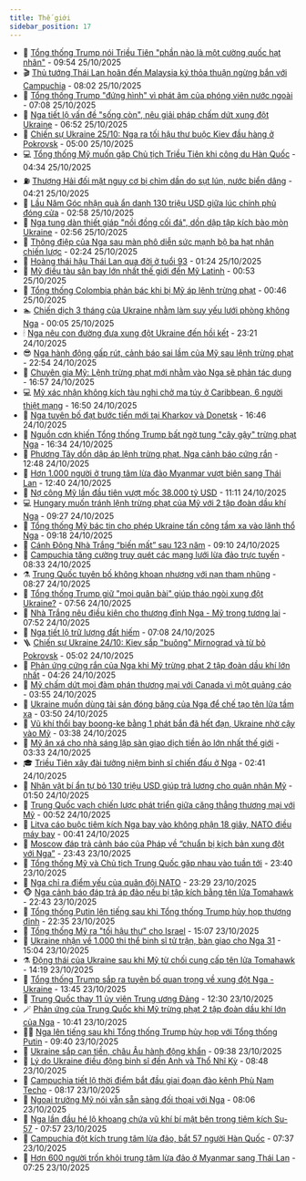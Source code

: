 ```yaml
---
title: Thế giới
sidebar_position: 17
---
```


<!-- dantri-the-gioi:START -->
- 🌋 [Tổng thống Trump nói Triều Tiên &quot;phần nào là một cường quốc hạt nhân&quot;](https://dantri.com.vn/the-gioi/tong-thong-trump-noi-trieu-tien-phan-nao-la-mot-cuong-quoc-hat-nhan-20251025164727762.htm) - 09:54 25/10/2025
- 🎬 [Thủ tướng Thái Lan hoãn đến Malaysia ký thỏa thuận ngừng bắn với Campuchia](https://dantri.com.vn/the-gioi/thu-tuong-thai-lan-hoan-den-malaysia-ky-thoa-thuan-ngung-ban-voi-campuchia-20251025145311361.htm) - 08:02 25/10/2025
- 🧰 [Tổng thống Trump &quot;đứng hình&quot; vì phát âm của phóng viên nước ngoài](https://dantri.com.vn/the-gioi/tong-thong-trump-dung-hinh-vi-phat-am-cua-phong-vien-nuoc-ngoai-20251025140419312.htm) - 07:08 25/10/2025
- 🌋 [Nga tiết lộ vấn đề &quot;sống còn&quot;, nêu giải pháp chấm dứt xung đột Ukraine](https://dantri.com.vn/the-gioi/nga-tiet-lo-van-de-song-con-neu-giai-phap-cham-dut-xung-dot-ukraine-20251025134210298.htm) - 06:52 25/10/2025
- 🗽 [Chiến sự Ukraine 25/10: Nga ra tối hậu thư buộc Kiev đầu hàng ở Pokrovsk](https://dantri.com.vn/the-gioi/chien-su-ukraine-2510-nga-ra-toi-hau-thu-buoc-kiev-dau-hang-o-pokrovsk-20251025115057785.htm) - 05:00 25/10/2025
- 💻 [Tổng thống Mỹ muốn gặp Chủ tịch Triều Tiên khi công du Hàn Quốc](https://dantri.com.vn/the-gioi/tong-thong-my-muon-gap-chu-tich-trieu-tien-khi-cong-du-han-quoc-20251025113126978.htm) - 04:34 25/10/2025
- ⛽️ [Thượng Hải đối mặt nguy cơ bị chìm dần do sụt lún, nước biển dâng](https://dantri.com.vn/the-gioi/thuong-hai-doi-mat-nguy-co-bi-chim-dan-do-sut-lun-nuoc-bien-dang-20251025111645424.htm) - 04:21 25/10/2025
- 🤩 [Lầu Năm Góc nhận quà ẩn danh 130 triệu USD giữa lúc chính phủ đóng cửa](https://dantri.com.vn/the-gioi/lau-nam-goc-nhan-qua-an-danh-130-trieu-usd-giua-luc-chinh-phu-dong-cua-20251025094905848.htm) - 02:58 25/10/2025
- 🧐 [Nga tung dàn thiết giáp &quot;nồi đồng cối đá&quot;, dồn dập tập kích bào mòn Ukraine](https://dantri.com.vn/the-gioi/nga-tung-dan-thiet-giap-noi-dong-coi-da-don-dap-tap-kich-bao-mon-ukraine-20251025093445483.htm) - 02:56 25/10/2025
- 🎊 [Thông điệp của Nga sau màn phô diễn sức mạnh bộ ba hạt nhân chiến lược](https://dantri.com.vn/the-gioi/thong-diep-cua-nga-sau-man-pho-dien-suc-manh-bo-ba-hat-nhan-chien-luoc-20251025083623611.htm) - 02:24 25/10/2025
- 📝 [Hoàng thái hậu Thái Lan qua đời ở tuổi 93](https://dantri.com.vn/the-gioi/hoang-thai-hau-thai-lan-qua-doi-o-tuoi-93-20251025075158722.htm) - 01:24 25/10/2025
- 🤡 [Mỹ điều tàu sân bay lớn nhất thế giới đến Mỹ Latinh](https://dantri.com.vn/the-gioi/my-dieu-tau-san-bay-lon-nhat-the-gioi-den-my-latinh-20251025073131553.htm) - 00:53 25/10/2025
- 🥷 [Tổng thống Colombia phản bác khi bị Mỹ áp lệnh trừng phạt](https://dantri.com.vn/the-gioi/tong-thong-colombia-phan-bac-khi-bi-my-ap-lenh-trung-phat-20251025073452030.htm) - 00:46 25/10/2025
- 🏊 [Chiến dịch 3 tháng của Ukraine nhằm làm suy yếu lưới phòng không Nga](https://dantri.com.vn/the-gioi/chien-dich-3-thang-cua-ukraine-nham-lam-suy-yeu-luoi-phong-khong-nga-20251025065112161.htm) - 00:05 25/10/2025
- 🕯 [Nga nêu con đường đưa xung đột Ukraine đến hồi kết](https://dantri.com.vn/the-gioi/nga-neu-con-duong-dua-xung-dot-ukraine-den-hoi-ket-20251025061348324.htm) - 23:21 24/10/2025
- 😎 [Nga hành động gấp rút, cảnh báo sai lầm của Mỹ sau lệnh trừng phạt](https://dantri.com.vn/the-gioi/nga-hanh-dong-gap-rut-canh-bao-sai-lam-cua-my-sau-lenh-trung-phat-20251025053803566.htm) - 22:54 24/10/2025
- 🌈 [Chuyên gia Mỹ: Lệnh trừng phạt mới nhằm vào Nga sẽ phản tác dụng](https://dantri.com.vn/the-gioi/chuyen-gia-my-lenh-trung-phat-moi-nham-vao-nga-se-phan-tac-dung-20251024221256248.htm) - 16:57 24/10/2025
- 💻 [Mỹ xác nhận không kích tàu nghi chở ma túy ở Caribbean, 6 người thiệt mạng](https://dantri.com.vn/the-gioi/my-xac-nhan-khong-kich-tau-nghi-cho-ma-tuy-o-caribbean-6-nguoi-thiet-mang-20251024223850459.htm) - 16:50 24/10/2025
- 🤖 [Nga tuyên bố đạt bước tiến mới tại Kharkov và Donetsk](https://dantri.com.vn/the-gioi/nga-tuyen-bo-dat-buoc-tien-moi-tai-kharkov-va-donetsk-20251024220926341.htm) - 16:46 24/10/2025
- 🦏 [Nguồn cơn khiến Tổng thống Trump bất ngờ tung &quot;cây gậy&quot; trừng phạt Nga](https://dantri.com.vn/the-gioi/nguon-con-khien-tong-thong-trump-bat-ngo-tung-cay-gay-trung-phat-nga-20251024213713529.htm) - 16:34 24/10/2025
- 🌁 [Phương Tây dồn dập áp lệnh trừng phạt, Nga cảnh báo cứng rắn](https://dantri.com.vn/the-gioi/phuong-tay-don-dap-ap-lenh-trung-phat-nga-canh-bao-cung-ran-20251024190544593.htm) - 12:48 24/10/2025
- 🐘 [Hơn 1.000 người ở trung tâm lừa đảo Myanmar vượt biên sang Thái Lan](https://dantri.com.vn/the-gioi/hon-1000-nguoi-o-trung-tam-lua-dao-myanmar-vuot-bien-sang-thai-lan-20251024182348704.htm) - 12:40 24/10/2025
- 🥷 [Nợ công Mỹ lần đầu tiên vượt mốc 38.000 tỷ USD](https://dantri.com.vn/the-gioi/no-cong-my-lan-dau-tien-vuot-moc-38000-ty-usd-20251024170850155.htm) - 11:11 24/10/2025
- 💻 [Hungary muốn tránh lệnh trừng phạt của Mỹ với 2 tập đoàn dầu khí Nga](https://dantri.com.vn/the-gioi/hungary-muon-tranh-lenh-trung-phat-cua-my-voi-2-tap-doan-dau-khi-nga-20251024154814168.htm) - 09:27 24/10/2025
- 🎡 [Tổng thống Mỹ bác tin cho phép Ukraine tấn công tầm xa vào lãnh thổ Nga](https://dantri.com.vn/the-gioi/tong-thong-my-bac-tin-cho-phep-ukraine-tan-cong-tam-xa-vao-lanh-tho-nga-20251024155817161.htm) - 09:18 24/10/2025
- 🧰 [Cánh Đông Nhà Trắng “biến mất” sau 123 năm](https://dantri.com.vn/the-gioi/canh-dong-nha-trang-bien-mat-sau-123-nam-20251024155146490.htm) - 09:10 24/10/2025
- 🥸 [Campuchia tăng cường truy quét các mạng lưới lừa đảo trực tuyến](https://dantri.com.vn/the-gioi/campuchia-tang-cuong-truy-quet-cac-mang-luoi-lua-dao-truc-tuyen-20251024145228715.htm) - 08:33 24/10/2025
- ⚗️ [Trung Quốc tuyên bố không khoan nhượng với nạn tham nhũng](https://dantri.com.vn/the-gioi/trung-quoc-tuyen-bo-khong-khoan-nhuong-voi-nan-tham-nhung-20251024141850887.htm) - 08:27 24/10/2025
- 🌮 [Tổng thống Trump giữ &quot;mọi quân bài&quot; giúp tháo ngòi xung đột Ukraine?](https://dantri.com.vn/the-gioi/tong-thong-trump-giu-moi-quan-bai-giup-thao-ngoi-xung-dot-ukraine-20251024142024998.htm) - 07:56 24/10/2025
- 🎃 [Nhà Trắng nêu điều kiện cho thượng đỉnh Nga - Mỹ trong tương lai](https://dantri.com.vn/the-gioi/nha-trang-neu-dieu-kien-cho-thuong-dinh-nga-my-trong-tuong-lai-20251024144405013.htm) - 07:52 24/10/2025
- 💫 [Nga tiết lộ trữ lượng đất hiếm](https://dantri.com.vn/the-gioi/nga-tiet-lo-tru-luong-dat-hiem-20251024135447122.htm) - 07:08 24/10/2025
- 🪜 [Chiến sự Ukraine 24/10: Kiev sắp &quot;buông&quot; Mirnograd và từ bỏ Pokrovsk](https://dantri.com.vn/the-gioi/chien-su-ukraine-2410-kiev-sap-buong-mirnograd-va-tu-bo-pokrovsk-20251024114047045.htm) - 05:02 24/10/2025
- 🌋 [Phản ứng cứng rắn của Nga khi Mỹ trừng phạt 2 tập đoàn dầu khí lớn nhất](https://dantri.com.vn/the-gioi/phan-ung-cung-ran-cua-nga-khi-my-trung-phat-2-tap-doan-dau-khi-lon-nhat-20251024110301244.htm) - 04:26 24/10/2025
- 🦏 [Mỹ chấm dứt mọi đàm phán thương mại với Canada vì một quảng cáo](https://dantri.com.vn/the-gioi/my-cham-dut-moi-dam-phan-thuong-mai-voi-canada-vi-mot-quang-cao-20251024104903948.htm) - 03:55 24/10/2025
- 👀 [Ukraine muốn dùng tài sản đóng băng của Nga để chế tạo tên lửa tầm xa](https://dantri.com.vn/the-gioi/ukraine-muon-dung-tai-san-dong-bang-cua-nga-de-che-tao-ten-lua-tam-xa-20251024101133207.htm) - 03:50 24/10/2025
- 🧰 [Vũ khí thổi bay boong-ke bằng 1 phát bắn đã hết đạn, Ukraine nhờ cậy vào Mỹ](https://dantri.com.vn/the-gioi/vu-khi-thoi-bay-boong-ke-bang-1-phat-ban-da-het-dan-ukraine-nho-cay-vao-my-20251022090400451.htm) - 03:38 24/10/2025
- 🚀 [Mỹ ân xá cho nhà sáng lập sàn giao dịch tiền ảo lớn nhất thế giới](https://dantri.com.vn/the-gioi/my-an-xa-cho-nha-sang-lap-san-giao-dich-tien-ao-lon-nhat-the-gioi-20251024102234355.htm) - 03:33 24/10/2025
- 🎓 [Triều Tiên xây đài tưởng niệm binh sĩ chiến đấu ở Nga](https://dantri.com.vn/the-gioi/trieu-tien-xay-dai-tuong-niem-binh-si-chien-dau-o-nga-20251024081429796.htm) - 02:41 24/10/2025
- 🥸 [Nhân vật bí ẩn tự bỏ 130 triệu USD giúp trả lương cho quân nhân Mỹ](https://dantri.com.vn/the-gioi/nhan-vat-bi-an-tu-bo-130-trieu-usd-giup-tra-luong-cho-quan-nhan-my-20251024083915379.htm) - 01:50 24/10/2025
- 🦅 [Trung Quốc vạch chiến lược phát triển giữa căng thẳng thương mại với Mỹ](https://dantri.com.vn/the-gioi/trung-quoc-vach-chien-luoc-phat-trien-giua-cang-thang-thuong-mai-voi-my-20251024070605829.htm) - 00:52 24/10/2025
- 🤭 [Litva cáo buộc tiêm kích Nga bay vào không phận 18 giây, NATO điều máy bay](https://dantri.com.vn/the-gioi/litva-cao-buoc-tiem-kich-nga-bay-vao-khong-phan-18-giay-nato-dieu-may-bay-20251024072909222.htm) - 00:41 24/10/2025
- 🤖 [Moscow đáp trả cảnh báo của Pháp về “chuẩn bị kịch bản xung đột với Nga”](https://dantri.com.vn/the-gioi/moscow-dap-tra-canh-bao-cua-phap-ve-chuan-bi-kich-ban-xung-dot-voi-nga-20251024055222245.htm) - 23:43 23/10/2025
- 🐲 [Tổng thống Mỹ và Chủ tịch Trung Quốc gặp nhau vào tuần tới](https://dantri.com.vn/the-gioi/tong-thong-my-va-chu-tich-trung-quoc-gap-nhau-vao-tuan-toi-20251024061120310.htm) - 23:40 23/10/2025
- 🫣 [Nga chỉ ra điểm yếu của quân đội NATO](https://dantri.com.vn/the-gioi/nga-chi-ra-diem-yeu-cua-quan-doi-nato-20251024061106781.htm) - 23:29 23/10/2025
- 🐵 [Nga cảnh báo đáp trả áp đảo nếu bị tập kích bằng tên lửa Tomahawk](https://dantri.com.vn/the-gioi/nga-canh-bao-dap-tra-ap-dao-neu-bi-tap-kich-bang-ten-lua-tomahawk-20251024052942328.htm) - 22:43 23/10/2025
- 🫶 [Tổng thống Putin lên tiếng sau khi Tổng thống Trump hủy họp thượng đỉnh](https://dantri.com.vn/the-gioi/tong-thong-putin-len-tieng-sau-khi-tong-thong-trump-huy-hop-thuong-dinh-20251024045744125.htm) - 22:35 23/10/2025
- 💃 [Tổng thống Mỹ ra &quot;tối hậu thư&quot; cho Israel](https://dantri.com.vn/the-gioi/tong-thong-my-ra-toi-hau-thu-cho-israel-20251023214312423.htm) - 15:07 23/10/2025
- 💫 [Ukraine nhận về 1.000 thi thể binh sĩ tử trận, bàn giao cho Nga 31](https://dantri.com.vn/the-gioi/ukraine-nhan-ve-1000-thi-the-binh-si-tu-tran-ban-giao-cho-nga-31-20251023212924795.htm) - 15:04 23/10/2025
- ⚗️ [Động thái của Ukraine sau khi Mỹ từ chối cung cấp tên lửa Tomahawk](https://dantri.com.vn/the-gioi/dong-thai-cua-ukraine-sau-khi-my-tu-choi-cung-cap-ten-lua-tomahawk-20251023211303322.htm) - 14:19 23/10/2025
- 🥷 [Tổng thống Trump sắp ra tuyên bố quan trọng về xung đột Nga - Ukraine](https://dantri.com.vn/the-gioi/tong-thong-trump-sap-ra-tuyen-bo-quan-trong-ve-xung-dot-nga-ukraine-20251023203251444.htm) - 13:45 23/10/2025
- 🥸 [Trung Quốc thay 11 ủy viên Trung ương Đảng](https://dantri.com.vn/the-gioi/trung-quoc-thay-11-uy-vien-trung-uong-dang-20251023184412813.htm) - 12:30 23/10/2025
- 🪄 [Phản ứng của Trung Quốc khi Mỹ trừng phạt 2 tập đoàn dầu khí lớn của Nga](https://dantri.com.vn/the-gioi/phan-ung-cua-trung-quoc-khi-my-trung-phat-2-tap-doan-dau-khi-lon-cua-nga-20251023164755243.htm) - 10:41 23/10/2025
- 🧑‍💻 [Nga lên tiếng sau khi Tổng thống Trump hủy họp với Tổng thống Putin](https://dantri.com.vn/the-gioi/nga-len-tieng-sau-khi-tong-thong-trump-huy-hop-voi-tong-thong-putin-20251023162408180.htm) - 09:40 23/10/2025
- 🤭 [Ukraine sắp cạn tiền, châu Âu hành động khẩn](https://dantri.com.vn/the-gioi/ukraine-sap-can-tien-chau-au-hanh-dong-khan-20251023160946229.htm) - 09:38 23/10/2025
- 🗽 [Lý do Ukraine điều động binh sĩ đến Anh và Thổ Nhĩ Kỳ](https://dantri.com.vn/the-gioi/ly-do-ukraine-dieu-dong-binh-si-den-anh-va-tho-nhi-ky-20251023154141578.htm) - 08:48 23/10/2025
- 🤖 [Campuchia tiết lộ thời điểm bắt đầu giai đoạn đào kênh Phù Nam Techo](https://dantri.com.vn/the-gioi/campuchia-tiet-lo-thoi-diem-bat-dau-giai-doan-dao-kenh-phu-nam-techo-20251023144004696.htm) - 08:17 23/10/2025
- 🌈 [Ngoại trưởng Mỹ nói vẫn sẵn sàng đối thoại với Nga](https://dantri.com.vn/the-gioi/ngoai-truong-my-noi-van-san-sang-doi-thoai-voi-nga-20251023141200235.htm) - 08:06 23/10/2025
- 🤩 [Nga lần đầu hé lộ khoang chứa vũ khí bí mật bên trong tiêm kích Su-57](https://dantri.com.vn/the-gioi/nga-lan-dau-he-lo-khoang-chua-vu-khi-bi-mat-ben-trong-tiem-kich-su-57-20251023145117094.htm) - 07:57 23/10/2025
- 🤗 [Campuchia đột kích trung tâm lừa đảo, bắt 57 người Hàn Quốc](https://dantri.com.vn/the-gioi/campuchia-dot-kich-trung-tam-lua-dao-bat-57-nguoi-han-quoc-20251023143233510.htm) - 07:37 23/10/2025
- 🙉 [Hơn 600 người trốn khỏi trung tâm lừa đảo ở Myanmar sang Thái Lan](https://dantri.com.vn/the-gioi/hon-600-nguoi-tron-khoi-trung-tam-lua-dao-o-myanmar-sang-thai-lan-20251023141844720.htm) - 07:25 23/10/2025<!-- dantri-the-gioi:END -->
